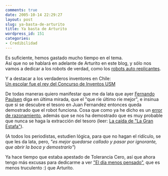 ```yaml
---
comments: true
date: 2005-10-14 22:29:27
layout: post
slug: ya-basta-de-arturito
title: Ya basta de Arturito
wordpress_id: 151
categories:
- Credibilidad
---
```


Es suficiente, hemos gastado mucho tiempo en el tema.  
Así que no se hablará en adelante de Arturito en este blog, y sólo nos vamos a dedicar a los robots de verdad, como los [robots auto replicantes](/2005/08/robots_auto_rep.html).

Y a destacar a los verdaderos inventores en Chile:   
[Un escolar fue el rey del Concurso de Inventos USM](http://www.usm.cl/eventos/noticia.html?subaction=showfull&id=1129320790&archive=&start_from=&ucat=1&)

De todas maneras quiero manifestar que me da lata que ayer [Fernando Paulsen](http://www.uai.cl/profesores/pag/566.html) diga en última mirada, que el "que ríe último ríe mejor", e insinua que si se descubre el tesoro en Juan Fernandez entonces queda demostrado que el robot funciona. Cosa que como ya he dicho es un [error de razonamiento](/2005/10/error_de_razona.html), además que se nos ha demostrado que es muy probable que nunca se haga la extracción del tesoro (leer: [La caída de "La Gran Estafa"](http://eduardo.f2o.org/archivo/2005/10/14/la-caida-de-la-gran-estafa/)).

(A todos los periodistas, estudien lógica, para que no hagan el ridículo, se que les da lata, pero, _"es mejor quedarse callado y pasar por ignorante, que abrir la boca y demostrarlo"_)

Ya hace tiempo que estaba apestado de Tolerancia Cero, así que ahora tengo más excusas para dedicarme a ver ["El día menos pensado"](http://programas.tvn.cl/diamenos/2005/), que es menos truculento :) que Arturito.



